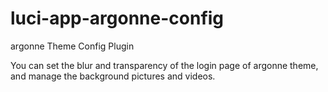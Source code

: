 # luci-app-argonne-config
argonne Theme Config Plugin

You can set the blur and transparency of the login page of argonne theme, and manage the background pictures and videos.